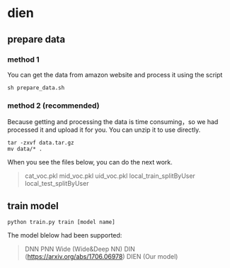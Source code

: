 # dien
## prepare data
### method 1
You can get the data from amazon website and process it using the script
```
sh prepare_data.sh
```
### method 2 (recommended)
Because getting and processing the data is time consuming，so we had processed it and upload it for you. You can unzip it to use directly.
```
tar -zxvf data.tar.gz
mv data/* .
```
When you see the files below, you can do the next work.
> cat_voc.pkl
> mid_voc.pkl
> uid_voc.pkl
> local_train_splitByUser
> local_test_splitByUser
## train model
```
python train.py train [model name] 
```
The model blelow had been supported:
> DNN
> PNN
> Wide (Wide&Deep NN)
> DIN  (https://arxiv.org/abs/1706.06978)
> DIEN (Our model)
